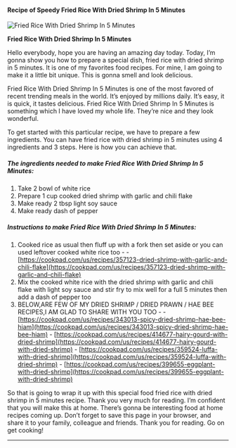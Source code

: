             

#### Recipe of Speedy Fried Rice With Dried Shrimp In 5 Minutes

![Fried Rice With Dried Shrimp In 5 Minutes](https://img-global.cpcdn.com/recipes/4747800993595392/751x532cq70/fried-rice-with-dried-shrimp-in-5-minutes-recipe-main-photo.jpg)

**Fried Rice With Dried Shrimp In 5 Minutes**

Hello everybody, hope you are having an amazing day today. Today, I’m gonna show you how to prepare a special dish, fried rice with dried shrimp in 5 minutes. It is one of my favorites food recipes. For mine, I am going to make it a little bit unique. This is gonna smell and look delicious.

Fried Rice With Dried Shrimp In 5 Minutes is one of the most favored of recent trending meals in the world. It’s enjoyed by millions daily. It’s easy, it is quick, it tastes delicious. Fried Rice With Dried Shrimp In 5 Minutes is something which I have loved my whole life. They’re nice and they look wonderful.

To get started with this particular recipe, we have to prepare a few ingredients. You can have fried rice with dried shrimp in 5 minutes using 4 ingredients and 3 steps. Here is how you can achieve that.

##### The ingredients needed to make Fried Rice With Dried Shrimp In 5 Minutes:

1.  Take 2 bowl of white rice
2.  Prepare 1 cup cooked dried shrimp with garlic and chili flake
3.  Make ready 2 tbsp light soy sauce
4.  Make ready dash of pepper

##### Instructions to make Fried Rice With Dried Shrimp In 5 Minutes:

1.  Cooked rice as usual then fluff up with a fork then set aside or you can used leftover cooked white rice too - - [https://cookpad.com/us/recipes/357123-dried-shrimp-with-garlic-and-chili-flake](https://cookpad.com/us/recipes/357123-dried-shrimp-with-garlic-and-chili-flake)
2.  Mix the cooked white rice with the dried shrimp with garlic and chili flake with light soy sauce and stir fry to mix well for a full 5 minutes then add a dash of pepper too
3.  BELOW,ARE FEW OF MY DRIED SHRIMP / DRIED PRAWN / HAE BEE RECIPES,I AM GLAD TO SHARE WITH YOU TOO - - [https://cookpad.com/us/recipes/343013-spicy-dried-shrimp-hae-bee-hiam](https://cookpad.com/us/recipes/343013-spicy-dried-shrimp-hae-bee-hiam) - [https://cookpad.com/us/recipes/414677-hairy-gourd-with-dried-shrimp](https://cookpad.com/us/recipes/414677-hairy-gourd-with-dried-shrimp) - [https://cookpad.com/us/recipes/359524-luffa-with-dried-shrimp](https://cookpad.com/us/recipes/359524-luffa-with-dried-shrimp) - [https://cookpad.com/us/recipes/399655-eggplant-with-dried-shrimp](https://cookpad.com/us/recipes/399655-eggplant-with-dried-shrimp)

So that is going to wrap it up with this special food fried rice with dried shrimp in 5 minutes recipe. Thank you very much for reading. I’m confident that you will make this at home. There’s gonna be interesting food at home recipes coming up. Don’t forget to save this page in your browser, and share it to your family, colleague and friends. Thank you for reading. Go on get cooking!

* * *